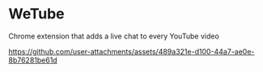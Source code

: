 # WeTube
Chrome extension that adds a live chat to every YouTube video



https://github.com/user-attachments/assets/489a321e-d100-44a7-ae0e-8b76281be61d

